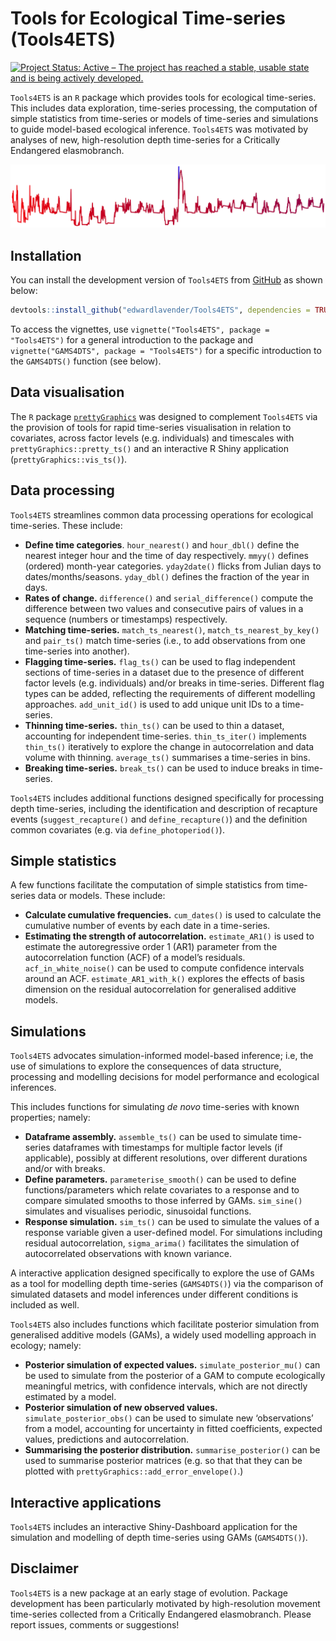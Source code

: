 
# Tools for Ecological Time-series (Tools4ETS)

[![Project Status: Active – The project has reached a stable, usable
state and is being actively
developed.](https://www.repostatus.org/badges/latest/active.svg)](https://www.repostatus.org/#active)

`Tools4ETS` is an `R` package which provides tools for ecological
time-series. This includes data exploration, time-series processing, the
computation of simple statistics from time-series or models of
time-series and simulations to guide model-based ecological inference.
`Tools4ETS` was motivated by analyses of new, high-resolution depth
time-series for a Critically Endangered elasmobranch.

<img src="vignettes/Tools4ETS_README_fig.png"/>

## Installation

You can install the development version of `Tools4ETS` from
[GitHub](https://github.com) as shown below:

``` r
devtools::install_github("edwardlavender/Tools4ETS", dependencies = TRUE, build_vignette = TRUE)
```

To access the vignettes, use `vignette("Tools4ETS", package =
"Tools4ETS")` for a general introduction to the package and
`vignette("GAMS4DTS", package = "Tools4ETS")` for a specific
introduction to the `GAMS4DTS()` function (see below).

## Data visualisation

The `R` package
[`prettyGraphics`](https://github.com/edwardlavender/prettyGraphics) was
designed to complement `Tools4ETS` via the provision of tools for rapid
time-series visualisation in relation to covariates, across factor
levels (e.g. individuals) and timescales with
`prettyGraphics::pretty_ts()` and an interactive R Shiny application
(`prettyGraphics::vis_ts()`).

## Data processing

`Tools4ETS` streamlines common data processing operations for ecological
time-series. These include:

  - **Define time categories**. `hour_nearest()` and `hour_dbl()` define
    the nearest integer hour and the time of day respectively. `mmyy()`
    defines (ordered) month-year categories. `yday2date()` flicks from
    Julian days to dates/months/seasons. `yday_dbl()` defines the
    fraction of the year in days.
  - **Rates of change.** `difference()` and `serial_difference()`
    compute the difference between two values and consecutive pairs of
    values in a sequence (numbers or timestamps) respectively.
  - **Matching time-series.** `match_ts_nearest()`,
    `match_ts_nearest_by_key()` and `pair_ts()` match time-series (i.e.,
    to add observations from one time-series into another).  
  - **Flagging time-series.** `flag_ts()` can be used to flag
    independent sections of time-series in a dataset due to the presence
    of different factor levels (e.g. individuals) and/or breaks in
    time-series. Different flag types can be added, reflecting the
    requirements of different modelling approaches. `add_unit_id()` is
    used to add unique unit IDs to a time-series.
  - **Thinning time-series.** `thin_ts()` can be used to thin a dataset,
    accounting for independent time-series. `thin_ts_iter()` implements
    `thin_ts()` iteratively to explore the change in autocorrelation and
    data volume with thinning. `average_ts()` summarises a time-series
    in bins.
  - **Breaking time-series.** `break_ts()` can be used to induce breaks
    in time-series.

`Tools4ETS` includes additional functions designed specifically for
processing depth time-series, including the identification and
description of recapture events (`suggest_recapture()` and
`define_recapture()`) and the definition common covariates (e.g. via
`define_photoperiod()`).

## Simple statistics

A few functions facilitate the computation of simple statistics from
time-series data or models. These include:

  - **Calculate cumulative frequencies.** `cum_dates()` is used to
    calculate the cumulative number of events by each date in a
    time-series.
  - **Estimating the strength of autocorrelation.** `estimate_AR1()` is
    used to estimate the autoregressive order 1 (AR1) parameter from the
    autocorrelation function (ACF) of a model’s residuals.
    `acf_in_white_noise()` can be used to compute confidence intervals
    around an ACF. `estimate_AR1_with_k()` explores the effects of basis
    dimension on the residual autocorrelation for generalised additive
    models.

## Simulations

`Tools4ETS` advocates simulation-informed model-based inference; i.e,
the use of simulations to explore the consequences of data structure,
processing and modelling decisions for model performance and ecological
inferences.

This includes functions for simulating *de novo* time-series with known
properties; namely:

  - **Dataframe assembly.** `assemble_ts()` can be used to simulate
    time-series dataframes with timestamps for multiple factor levels
    (if applicable), possibly at different resolutions, over different
    durations and/or with breaks.
  - **Define parameters.** `parameterise_smooth()` can be used to define
    functions/parameters which relate covariates to a response and to
    compare simulated smooths to those inferred by GAMs. `sim_sine()`
    simulates and visualises periodic, sinusoidal functions.
  - **Response simulation.** `sim_ts()` can be used to simulate the
    values of a response variable given a user-defined model. For
    simulations including residual autocorrelation, `sigma_arima()`
    facilitates the simulation of autocorrelated observations with known
    variance.

A interactive application designed specifically to explore the use of
GAMs as a tool for modelling depth time-series (`GAMS4DTS()`) via the
comparison of simulated datasets and model inferences under different
conditions is included as well.

`Tools4ETS` also includes functions which facilitate posterior
simulation from generalised additive models (GAMs), a widely used
modelling approach in ecology; namely:

  - **Posterior simulation of expected values.**
    `simulate_posterior_mu()` can be used to simulate from the posterior
    of a GAM to compute ecologically meaningful metrics, with confidence
    intervals, which are not directly estimated by a model.
  - **Posterior simulation of new observed values.**
    `simulate_posterior_obs()` can be used to simulate new
    ‘observations’ from a model, accounting for uncertainty in
    fitted coefficients, expected values, predictions and
    autocorrelation.
  - **Summarising the posterior distribution.** `summarise_posterior()`
    can be used to summarise posterior matrices (e.g. so that that they
    can be plotted with `prettyGraphics::add_error_envelope()`.)

## Interactive applications

`Tools4ETS` includes an interactive Shiny-Dashboard application for the
simulation and modelling of depth time-series using GAMs (`GAMS4DTS()`).

## Disclaimer

`Tools4ETS` is a new package at an early stage of evolution. Package
development has been particularly motivated by high-resolution movement
time-series collected from a Critically Endangered elasmobranch. Please
report issues, comments or suggestions\!
